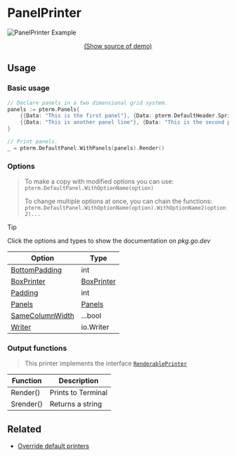 # PanelPrinter

<!--
Replace all of the following strings with the current printer.
     panel Panel PanelPrinter DefaultPanel
-->

![PanelPrinter Example](https://raw.githubusercontent.com/x0f5c3/pterm/master/_examples/panel/animation.svg)

<p align="center"><a href="https://github.com/x0f5c3/pterm/blob/master/_examples/panel/main.go" target="_blank">(Show source of demo)</a></p>

## Usage

### Basic usage

```go
// Declare panels in a two dimensional grid system.
panels := pterm.Panels{
    {{Data: "This is the first panel"}, {Data: pterm.DefaultHeader.Sprint("Hello, World!")}, {Data: "This\npanel\ncontains\nmultiple\nlines"}},
    {{Data: "This is another panel line"}, {Data: "This is the second panel\nwith a new line"}},
}

// Print panels.
_ = pterm.DefaultPanel.WithPanels(panels).Render()
```

### Options

> To make a copy with modified options you can use:
> `pterm.DefaultPanel.WithOptionName(option)`
>
> To change multiple options at once, you can chain the functions:
> `pterm.DefaultPanel.WithOptionName(option).WithOptionName2(option2)...`

> [!TIP]
> Click the options and types to show the documentation on _pkg.go.dev_

| Option                                                                                        | Type                                                               |
| --------------------------------------------------------------------------------------------- | ------------------------------------------------------------------ |
| [BottomPadding](https://pkg.go.dev/github.com/x0f5c3/pterm#PanelPrinter.WithBottomPadding)     | int                                                                |
| [BoxPrinter](https://pkg.go.dev/github.com/x0f5c3/pterm#PanelPrinter.WithBoxPrinter)           | [BoxPrinter](https://pkg.go.dev/github.com/x0f5c3/pterm#BoxPrinter) |
| [Padding](https://pkg.go.dev/github.com/x0f5c3/pterm#PanelPrinter.WithPadding)                 | int                                                                |
| [Panels](https://pkg.go.dev/github.com/x0f5c3/pterm#PanelPrinter.WithPanels)                   | [Panels](https://pkg.go.dev/github.com/x0f5c3/pterm#Panels)         |
| [SameColumnWidth](https://pkg.go.dev/github.com/x0f5c3/pterm#PanelPrinter.WithSameColumnWidth) | ...bool                                                            |
| [Writer](https://pkg.go.dev/github.com/x0f5c3/pterm#PanelPrinter.WithWriter)                   | io.Writer                                                          |

### Output functions

> This printer implements the interface [`RenderablePrinter`](https://github.com/x0f5c3/pterm/blob/master/interface_renderable_printer.go)

| Function  | Description        |
| --------- | ------------------ |
| Render()  | Prints to Terminal |
| Srender() | Returns a string   |

## Related

- [Override default printers](docs/customizing/override-default-printer.md)
